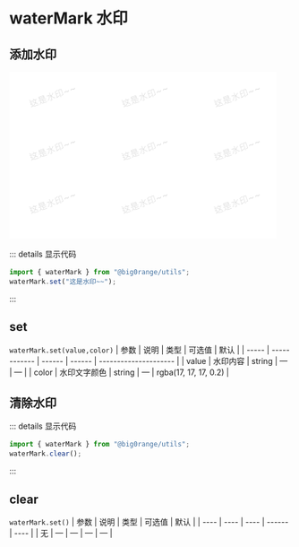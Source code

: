 # waterMark 水印

## 添加水印

![An image](../assets/images/waterMark.png)

::: details 显示代码

```typescript
import { waterMark } from "@big0range/utils";
waterMark.set("这是水印~~");
```
:::
## set

`waterMark.set(value,color)`
| 参数 | 说明 | 类型 | 可选值 | 默认 |
| ----- | ------------ | ------ | ------ | --------------------- |
| value | 水印内容 | string | — | — |
| color | 水印文字颜色 | string | — | rgba(17, 17, 17, 0.2) |



## 清除水印

::: details 显示代码

```typescript
import { waterMark } from "@big0range/utils";
waterMark.clear();
```

:::

## clear

`waterMark.set()`
| 参数 | 说明 | 类型 | 可选值 | 默认 |
| ---- | ---- | ---- | ------ | ---- |
| 无 | — | — | — | — |

